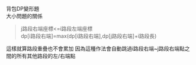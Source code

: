 背包DP變形題<br>
大小問題的關係
>j路段右端座標<=i路段左端座標<br>
>dp[i路段右端]=max(dp[i路段右端],dp[j路段右端]+i路段長)<br>

這樣就算路段重疊也不會累加 因為這種作法會自動跳過i路段右端~j路段右端點之間的所有其他路段的左/右端點<br>

